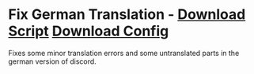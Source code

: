 # Fix German Translation - [Download Script](https://betterdiscord.net/ghdl?url=https://raw.githubusercontent.com/mwittrien/BetterDiscordAddons/master/PluginsV2/FixGermanTranslation/index.js) [Download Config](https://betterdiscord.net/ghdl?url=https://raw.githubusercontent.com/mwittrien/BetterDiscordAddons/master/PluginsV2/FixGermanTranslation/config.json)

Fixes some minor translation errors and some untranslated parts in the german version of discord.
